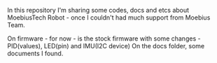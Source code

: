 In this repository I'm sharing some codes, docs and etcs about MoebiusTech Robot - once I couldn't had much support from Moebius Team.


On firmware - for now - is the stock firmware with some changes - PID(values), LED(pin) and IMU(I2C device)
On the docs folder, some documents I found.

